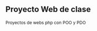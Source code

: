<!DOCTYPE html>
<html lang="es">
<head>
	<meta charset="UTF-8">
</head>
<body>
	<h2>Proyecto Web de clase</h2>
	<small>Proyectos de webs php con POO y PDO</small>
</body>
</html>